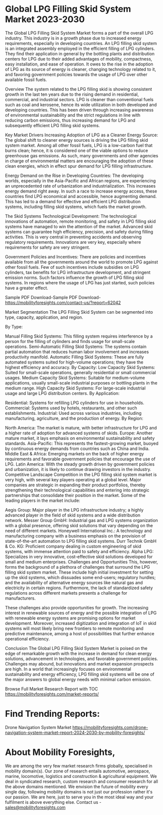 # Global LPG Filling Skid System Market 2023-2030
The Global LPG Filling Skid System Market forms a part of the overall LPG industry. This industry is in a growth phase due to increased energy requirements, especially in developing countries. An LPG filling skid system is an integrated assembly employed in the efficient filling of LPG cylinders. They find their application in general by the bottling plants and distribution centers for LPG due to their added advantages of mobility, compactness, easy installation, and ease of operation. It owes to the rise in the adoption of LPG as its source of energy is cleaner, changing technology related to it, and favoring government policies towards the usage of LPG over other available fossil fuels.

Overview
The system related to the LPG filling skid is showing consistent growth in the last ten years due to the rising demand in residential, commercial, and industrial sectors. LPG is cleaner than conventional fuels such as coal and kerosene, hence its wide utilization in both developed and developing countries. This has been driven through increasing awareness of environmental sustainability and the strict regulations in line with reducing carbon emissions, thus increasing demand for LPG and subsequently efficient LPG filling skid systems.

Key Market Drivers
Increasing Adoption of LPG as a Cleaner Energy Source: The global shift to cleaner energy sources is driving the LPG filling skid system market. Among all other fossil fuels, LPG is a low-carbon fuel that burns clean; hence, it is considered one of the viable options to reduce greenhouse gas emissions. As such, many governments and other agencies in charge of environmental matters are encouraging the adoption of these clean energies, which in effect spur demand for LPG filling infrastructure.

Energy Demand on the Rise in Developing Countries: The developing worlds, especially in the Asia-Pacific and African regions, are experiencing an unprecedented rate of urbanization and industrialization. This increases energy demand right away. In such a race to increase energy access, these countries find LPG economical and accessible, hence augmenting demand. This has led to a demand for effective and efficient LPG distribution systems, including filling skid systems, which fuels the market growth.

The Skid Systems Technological Development: The technological innovations of automation, remote monitoring, and safety in LPG filling skid systems have managed to win the attention of the market. Advanced skid systems can guarantee high efficiency, precision, and safety during filling activities. This is very central in preventing accidents and observing regulatory requirements. Innovations are very key, especially where requirements for safety are very stringent.

Government Policies and Incentives: There are policies and incentives available from all the governments around the world to promote LPG against other fossil fuels. Few of such incentives include subsidies on LPG cylinders, tax benefits for LPG infrastructure development, and stringent emission norms. Such factors influence the growth of LPG filling skid systems. In regions where the usage of LPG has just started, such policies have a greater effect.

Sample PDF Download-Sample PDF Download- https://mobilityforesights.com/contact-us/?report=62042



Market Segmentation
The LPG Filling Skid System can be segmented into type, capacity, application, and region.

By Type:

Manual Filling Skid Systems: This filling system requires interference by a person for the filling of cylinders and finds usage for small-scale operations.
Semi-Automatic Filling Skid Systems: The systems contain partial automation that reduces human labor involvement and increases productivity manifold.
Automatic Filling Skid Systems: These are fully automated systems suited for high-volume operations; they have the highest efficiency and accuracy. By Capacity: Low Capacity Skid Systems: Suited for small-scale operations, generally residential or small commercial usages. Medium Capacity Skid Systems: Suitable for medium-volume applications, usually small-scale industrial purposes or bottling plants in the medium range. High Capacity Skid Systems: For large-scale industrial usage and large LPG distribution centers. By Application:

Residential: Systems for refilling LPG cylinders for use in households.
Commercial: Systems used by hotels, restaurants, and other such establishments.
Industrial: Used across various industries, including manufacturing, agriculture, and the production of energy.
By Region:

North America: The market is mature, with better infrastructure for LPG and a higher rate of adoption for advanced systems of skids.
Europe: Another mature market, it lays emphasis on environmental sustainability and safety standards.
Asia-Pacific: This represents the fastest-growing market, buoyed by continuous energy demands from countries such as China and India. Middle East & Africa: Emerging markets on the back of higher energy requirements and favorable government policies that encourage the use of LPG. Latin America: With the steady growth driven by government policies and urbanization, it is likely to continue drawing investors in the industry. Competitive Landscape
Competition in the LPG filling skid system market is very high, with several key players operating at a global level. Major companies are strategic in expanding their product portfolios, thereby strengthening their technological capabilities and entering into strategic partnerships that consolidate their position in the market. Some of the leading players in the market include:

Aegis Group: Major player in the LPG infrastructure industry; a highly advanced player in the field of skid systems and a wide distribution network.
Messer Group GmbH: Industrial gas and LPG systems organization with a global presence, offering skid solutions that vary depending on the need of different markets. Honeywell International Inc.: A technology and manufacturing company with a business emphasis on the provision of state-of-the-art automation to LPG filling skid systems. Durr Technik GmbH & Co. KG: Proficient company dealing in custom engineering of skid systems, with immense attention paid to safety and efficiency.
Alpha LPG: Specializes in very innovative, cost-effective skid solutions developed for small and medium enterprises.
Challenges and Opportunities
This, however, forms the background of a plethora of challenges that surround the LPG filling skid system market. These include high initial investment for setting up the skid systems, which dissuades some end-users; regulatory hurdles; and the availability of alternative energy sources like natural gas and electricity in certain regions. Furthermore, the lack of standardized safety regulations across different markets presents a challenge for manufacturers.

These challenges also provide opportunities for growth. The increasing interest in renewable sources of energy and the possible integration of LPG with renewable energy systems are promising options for market development. Moreover, increased digitization and integration of IoT in skid systems will most likely bring new frontiers to remote monitoring and predictive maintenance, among a host of possibilities that further enhance operational efficiency.

Conclusion
The Global LPG Filling Skid System Market is poised on the edge of remarkable growth with the increase in demand for clean energy solutions, advancement in technologies, and favorable government policies. Challenges may abound, but innovations and market expansion prospects are high. In a world that increasingly focuses on environmental sustainability and energy efficiency, LPG filling skid systems will be one of the major answers to global energy needs with minimal carbon emission.



Browse Full Market Research Report with TOC
https://mobilityforesights.com/market-reports/


# Find Trending Reports:
Drone Navigation System Market https://mobilityforesights.com/drone-navigation-system-market-report-2024-2030-by-mobility-foresights/


# About Mobility Foresights,
We are among the very few market research firms globally, specialised in mobility domain(s). Our zone of research entails automotive, aerospace, marine, locomotive, logistics and construction & agricultural equipment. We deal in syndicated research, custom research and consumer research for all the above domains mentioned.
We envision the future of mobility every single day, following mobility domains is not just our profession rather it's our passion. We are here, just to serve you in the most ideal way and your fulfilment is above everything else. Contact us -  sales@mobilityforesights.com 




